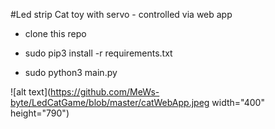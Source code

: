 #Led strip Cat toy with servo - controlled via web app

* clone this repo 

* sudo pip3 install -r requirements.txt

* sudo python3 main.py

![alt text](https://github.com/MeWs-byte/LedCatGame/blob/master/catWebApp.jpeg width="400" height="790")

